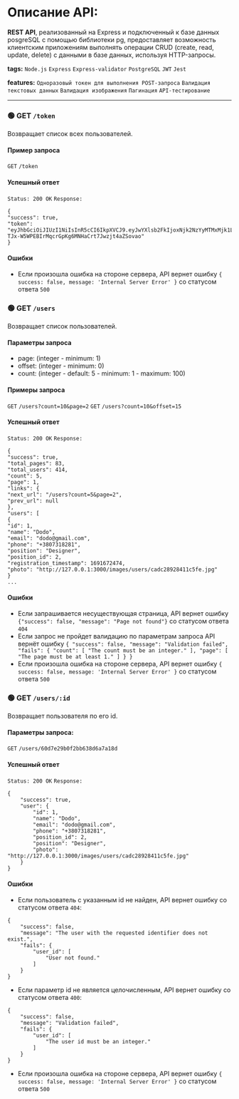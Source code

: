 # Описание API:
**REST API**, реализованный на Express и подключенный к базе данных posgreSQL с помощью библиотеки pg, предоставляет возможность клиентским приложениям выполнять операции CRUD (create, read, update, delete) с данными в базе данных, используя HTTP-запросы. 

**tags:** `Node.js` `Express` `Express-validator`  `PostgreSQL` `JWT` `Jest`  

**features:** `Одноразовый токен для выполнения POST-запроса` `Валидация текстовых данных` `Валидация изображения` `Пагинация` `API-тестирование`

--- 
### 🟢 GET `/token`

Возвращает список всех пользователей.

#### Пример запроса

`GET` `/token`

#### Успешный ответ
`Status: 200 OK`
`Response:`
```
{
"success": true,
"token": "eyJhbGciOiJIUzI1NiIsInR5cCI6IkpXVCJ9.eyJwYXlsb2FkIjoxNjk2NzYyMTMxMjk1LCJpYXQiOjE2OTY3NjIxMzEsImV4cCI6MTY5Njc2NDUzMX0.-TJx-W5WPEBIrMqcrGpKg6MNHaCrt7Jwzjt4aZSovao"
}
```

#### Ошибки

- Если произошла ошибка на стороне сервера, API вернет ошибку `{ success: false, message: 'Internal Server Error' }` со статусом ответа `500`

### 🟢 GET `/users`

Возвращает список пользователей.


#### Параметры запроса
 - page: (integer - minimum: 1) 
 - offset: (integer - minimum: 0)
 - count: (integer - default: 5 - minimum: 1 - maximum: 100)
#### Примеры запроса
`GET` `/users?count=10&page=2`
`GET` `/users?count=10&offset=15`

#### Успешный ответ
`Status: 200 OK`
`Response:`
```
{
"success": true,
"total_pages": 83,
"total_users": 414,
"count": 5,
"page": 1,
"links": {
"next_url": "/users?count=5&page=2",
"prev_url": null
},
"users": [
{
"id": 1,
"name": "Dodo",
"email": "dodo@gmail.com",
"phone": "+3807318281",
"position": "Designer",
"position_id": 2,
"registration_timestamp": 1691672474,
"photo": "http://127.0.0.1:3000/images/users/cadc28928411c5fe.jpg"
}
...
```

#### Ошибки
- Если запрашивается несуществующая страница, API вернет ошибку `{"success": false, "message": "Page not found"}` со статусом ответа `404`
- Если запрос не пройдет валидацию по параметрам запроса API вернёт ошибку `{
    "success": false,
    "message": "Validation failed",
    "fails": {
        "count": [
            "The count must be an integer."
        ],
        "page": [
            "The page must be at least 1."
        ]
    }
}`
- Если произошла ошибка на стороне сервера, API вернет ошибку `{ success: false, message: 'Internal Server Error' }` со статусом ответа `500`

### 🟢 GET `/users/:id`

Возвращает пользователя по его id.

#### Параметры запроса:


`GET` `/users/60d7e29b0f2bb638d6a7a18d`


#### Успешный ответ
`Status: 200 OK`
`Response:`
```
{
    "success": true,
    "user": {
        "id": 1,
        "name": "Dodo",
        "email": "dodo@gmail.com",
        "phone": "+3807318281",
        "position_id": 2,
        "position": "Designer",
        "photo": "http://127.0.0.1:3000/images/users/cadc28928411c5fe.jpg"
    }
}
```

#### Ошибки

- Если пользователь с указанным id не найден, API вернет ошибку со статусом ответа `404`:
```
{
    "success": false,
    "message": "The user with the requested identifier does not exist.",
    "fails": {
        "user_id": [
            "User not found."
        ]
    }
}
```
- Если параметр id не является целочисленным, API вернет ошибку со статусом ответа `400`:
```
{
    "success": false,
    "message": "Validation failed",
    "fails": {
        "user_id": [
            "The user id must be an integer."
        ]
    }
}

```
- Если произошла ошибка на стороне сервера, API вернет ошибку `{ success: false, message: 'Internal Server Error' }` со статусом ответа `500`

